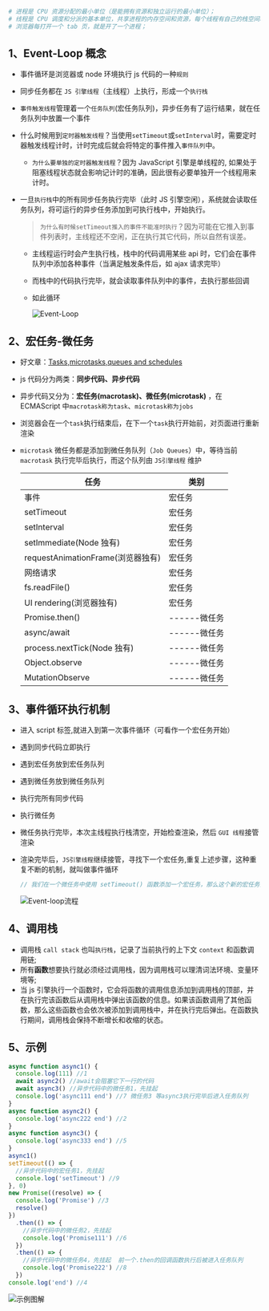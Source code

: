 ```bash
# 进程是 CPU 资源分配的最小单位（是能拥有资源和独立运行的最小单位）；
# 线程是 CPU 调度和分派的基本单位，共享进程的内存空间和资源，每个线程有自己的栈空间和程序计数器；
# 浏览器每打开一个 tab 页，就是开了一个进程；
```

## 1、Event-Loop 概念

- 事件循环是浏览器或 node 环境执行 js 代码的一种`规则`

- 同步任务都在 `JS 引擎线程`（主线程）上执行，形成一个`执行栈`

- `事件触发线程`管理着一个`任务队列`(宏任务队列)，异步任务有了运行结果，就在任务队列中放置一个事件

- 什么时候用到`定时器触发线程`？当使用`setTimeout`或`setInterval`时，需要定时器触发线程计时，计时完成后就会将特定的事件推入`事件队列`中。

  - `为什么要单独的定时器触发线程`？因为 JavaScript 引擎是单线程的, 如果处于阻塞线程状态就会影响记计时的准确，因此很有必要单独开一个线程用来计时。

- 一旦`执行栈`中的所有同步任务执行完毕（此时 JS 引擎空闲），系统就会读取任务队列，将可运行的异步任务添加到可执行栈中，开始执行。

  > `为什么有时候setTimeout推入的事件不能准时执行`？因为可能在它推入到事件列表时，主线程还不空闲，正在执行其它代码，所以自然有误差。

  - 主线程运行时会产生执行栈，栈中的代码调用某些 api 时，它们会在事件队列中添加各种事件（当满足触发条件后，如 ajax 请求完毕）
  - 而栈中的代码执行完毕，就会读取事件队列中的事件，去执行那些回调
  - 如此循环

    ![Event-Loop](./image/event-loop.webp)

## 2、宏任务-微任务

- 好文章：[Tasks,microtasks,queues and schedules](https://jakearchibald.com/2015/tasks-microtasks-queues-and-schedules/)

- js 代码分为两类：**同步代码、异步代码**
- 异步代码又分为：**宏任务(macrotask)、微任务(microtask)** ，在 ECMAScript 中`macrotask称为task`、`microtask称为jobs`
- 浏览器会在一个`task`执行结束后，在下一个`task`执行开始前，对页面进行重新渲染
- `microtask` 微任务都是添加到微任务队列（`Job Queues`）中，等待当前 `macrotask` 执行完毕后执行，而这个队列由 `JS引擎线程` 维护

  | 任务                              | 类别         |
  | --------------------------------- | ------------ |
  | 事件                              | 宏任务       |
  | setTimeout                        | 宏任务       |
  | setInterval                       | 宏任务       |
  | setImmediate(Node 独有)           | 宏任务       |
  | requestAnimationFrame(浏览器独有) | 宏任务       |
  | 网络请求                          | 宏任务       |
  | fs.readFile()                     | 宏任务       |
  | UI rendering(浏览器独有)          | 宏任务       |
  | Promise.then()                    | ------微任务 |
  | async/await                       | ------微任务 |
  | process.nextTick(Node 独有)       | ------微任务 |
  | Object.observe                    | ------微任务 |
  | MutationObserve                   | ------微任务 |

## 3、事件循环执行机制

- 进入 script 标签,就进入到第一次事件循环（可看作一个宏任务开始）
- 遇到同步代码立即执行
- 遇到宏任务放到宏任务队列
- 遇到微任务放到微任务队列
- 执行完所有同步代码
- 执行微任务
- 微任务执行完毕，本次主线程执行栈清空，开始检查渲染，然后 `GUI 线程`接管渲染
- 渲染完毕后，`JS引擎线程`继续接管，寻找下一个宏任务,重复上述步骤，这种重复不断的机制，就叫做事件循环

  ```js
  // 我们在一个微任务中使用 setTimeout() 函数添加一个宏任务，那么这个新的宏任务会在当前微任务执行完毕后立即执行，而不是等待当前宏任务执行完毕再执行。
  ```

  ![Event-loop流程](./image/Event-loop流程.webp)

## 4、调用栈

- 调用栈 `call stack` 也叫`执行栈`，记录了当前执行的上下文 `context` 和函数调用链;
- 所有**函数**想要执行就必须经过调用栈，因为调用栈可以理清词法环境、变量环境等;
- 当 js 引擎执行一个函数时，它会将函数的调用信息添加到调用栈的顶部，并在执行完该函数后从调用栈中弹出该函数的信息。如果该函数调用了其他函数，那么这些函数也会依次被添加到调用栈中，并在执行完后弹出。在函数执行期间，调用栈会保持不断增长和收缩的状态。

## 5、示例

```js
async function async1() {
  console.log(111) //1
  await async2() //await会阻塞它下一行的代码
  await async3() //异步代码中的微任务1，先挂起
  console.log('async111 end') //7 微任务3 等async3执行完毕后进入任务队列
}
async function async2() {
  console.log('async222 end') //2
}
async function async3() {
  console.log('async333 end') //5
}
async1()
setTimeout(() => {
  //异步代码中的宏任务1，先挂起
  console.log('setTimeout') //9
}, 0)
new Promise((resolve) => {
  console.log('Promise') //3
  resolve()
})
  .then(() => {
    //异步代码中的微任务2，先挂起
    console.log('Promise111') //6
  })
  .then(() => {
    //异步代码中的微任务4，先挂起  前一个.then的回调函数执行后被进入任务队列
    console.log('Promise222') //8
  })
console.log('end') //4
```

![示例图解](./image/示例执行顺序.png)
